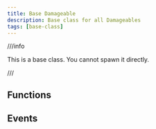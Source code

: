 ```yaml
---
title: Base Damageable
description: Base class for all Damageables
tags: [base-class]
---
```


<HeaderDeclaration type="Class" name="Damageable" />

///info

This is a base class. You cannot spawn it directly.

///


## Functions

<FunctionsDeclaration type="Class" name="Damageable" />


## Events

<EventsDeclaration type="Class" name="Damageable" />